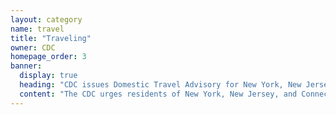 ```yaml
---
layout: category
name: travel
title: "Traveling"
owner: CDC
homepage_order: 3
banner:
  display: true
  heading: "CDC issues Domestic Travel Advisory for New York, New Jersey, and Connecticut."
  content: "The CDC urges residents of New York, New Jersey, and Connecticut to refrain from non-essential domestic travel for 14 days effective immediately. This Domestic Travel Advisory does not apply to employees of critical infrastructure industries, including but not limited to trucking, public health professionals, financial services, and food supply. These employees of critical infrastructure, as <a href='https://www.cisa.gov/publication/guidance-essential-critical-infrastructure-workforce'>defined by the Department of Homeland Security</a>, have a special responsibility to maintain normal work schedule. The Governors of New York, New Jersey, and Connecticut will have full discretion to implement this Domestic Travel Advisory."
---
```

